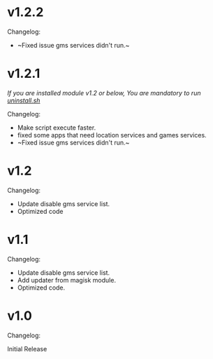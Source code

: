 # v1.2.2
Changelog:
* ~Fixed issue gms services didn't run.~

# v1.2.1
*If you are installed module v1.2 or below, You are mandatory to run [uninstall.sh](https://github.com/IRedDragonICY/Disable-Unwanted-Google-Play-Services#uninstall)*

Changelog:
* Make script execute faster.
* fixed some apps that need location services and games services.
* ~Fixed issue gms services didn't run.~
# v1.2
Changelog:
* Update disable gms service list.
* Optimized code

# v1.1
Changelog:
* Update disable gms service list.
* Add updater from magisk module.
* Optimized code.

# v1.0
Changelog:

Initial Release
